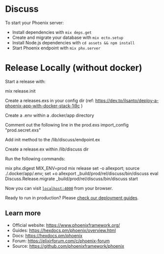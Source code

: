 # Discuss

To start your Phoenix server:

  * Install dependencies with `mix deps.get`
  * Create and migrate your database with `mix ecto.setup`
  * Install Node.js dependencies with `cd assets && npm install`
  * Start Phoenix endpoint with `mix phx.server`


# Release Locally (without docker)

Start a release with:

mix release.init

Create a releases.exs in your config dir (ref: https://dev.to/ilsanto/deploy-a-phoenix-app-with-docker-stack-1j9c )

Create a .env within a .docker/app directory

Comment out the following line in the prod.exs
import_config "prod.secret.exs"

Add init method to the /lib/discuss/endpoint.ex

Create a release.ex within /lib/discuss dir

Run the following commands:

mix phx.digest
MIX_ENV=prod mix release
set -o allexport; source ./.docker/app/.env; set +o allexport
_build/prod/rel/discuss/bin/discuss eval Discuss.Release.migrate
_build/prod/rel/discuss/bin/discuss start

Now you can visit [`localhost:4000`](http://localhost:4000) from your browser.

Ready to run in production? Please [check our deployment guides](https://hexdocs.pm/phoenix/deployment.html).

## Learn more

  * Official website: https://www.phoenixframework.org/
  * Guides: https://hexdocs.pm/phoenix/overview.html
  * Docs: https://hexdocs.pm/phoenix
  * Forum: https://elixirforum.com/c/phoenix-forum
  * Source: https://github.com/phoenixframework/phoenix
